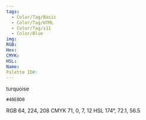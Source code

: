 ```yaml
---
tags:
  - Color/Tag/Basic
  - Color/Tag/HTML
  - Color/Tag/x11
  - Color/Blue
img: 
RGB: 
Hex: 
CMYK: 
HSL: 
Name: 
Palette ID#:
---
```

turquoise
```palette
#40E0D0
```
RGB 64, 224, 208
CMYK	71, 0, 7, 12
HSL	174°, 72.1, 56.5
